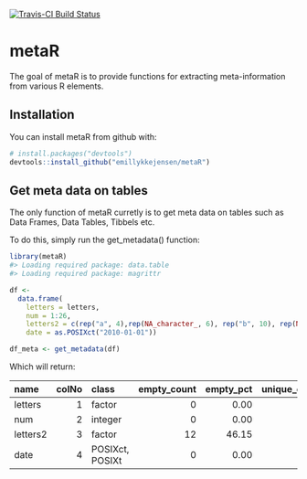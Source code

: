 
<!-- README.md is generated from README.Rmd. Please edit that file -->
[![Travis-CI Build Status](https://travis-ci.org/emillykkejensen/metaR.svg?branch=master)](https://travis-ci.org/emillykkejensen/metaR)

metaR
=====

The goal of metaR is to provide functions for extracting meta-information from various R elements.

Installation
------------

You can install metaR from github with:

``` r
# install.packages("devtools")
devtools::install_github("emillykkejensen/metaR")
```

Get meta data on tables
-----------------------

The only function of metaR curretly is to get meta data on tables such as Data Frames, Data Tables, Tibbels etc.

To do this, simply run the get\_metadata() function:

``` r
library(metaR)
#> Loading required package: data.table
#> Loading required package: magrittr

df <-
  data.frame(
    letters = letters,
    num = 1:26,
    letters2 = c(rep("a", 4),rep(NA_character_, 6), rep("b", 10), rep(NA_character_, 6)),
    date = as.POSIXct("2010-01-01"))

df_meta <- get_metadata(df)
```

Which will return:

| name     |  colNo| class           |  empty\_count|  empty\_pct|  unique\_count|  unique\_pct| example    |
|:---------|------:|:----------------|-------------:|-----------:|--------------:|------------:|:-----------|
| letters  |      1| factor          |             0|        0.00|             26|       100.00| u          |
| num      |      2| integer         |             0|        0.00|             26|       100.00| 1          |
| letters2 |      3| factor          |            12|       46.15|              3|        11.54| b          |
| date     |      4| POSIXct, POSIXt |             0|        0.00|              1|         3.85| 2010-01-01 |
